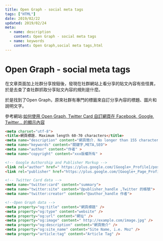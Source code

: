 ```yaml
---
title: Open Graph - social meta tags
tags: ["HTML"]
date: 2019/02/22 
updated: 2019/02/24 
meta:
  - name: description
    content: Open Graph - social meta tags
  - name: keywords
    content: Open Graph,social meta tags,html
---
```

<Breadcrumb />

# Open Graph - social meta tags

在文章頁面加上社群分享按鈕後，發現在社群網站上看分享的貼文內容有些怪異，於是去查了查社群抓取分享貼文內容的規則是什麼。

於是找到了Open Graph，原來社群有專門的標籤來自訂分享內容的標題、圖片和說明文字。

參考網站:[如何使用 Open Graph, Twitter Card 自訂網頁在 Facebook, Google, Twitter… 的顯示內容](http://blog.shihshih.com/social-meta-tag/)

```html
<meta charset="utf-8">
<title>網頁標題. Maximum length 60-70 characters</title>
<meta name="description" content="網頁簡介. No longer than 155 characters." />
<meta name="keywords" content="關鍵字,META,SEO">
<meta name="author" content="作者" >
<meta name="copyright" content="xxx版權所有" >

<!-- Google Authorship and Publisher Markup -->
<link rel="author" href=" https://plus.google.com/[Google+_Profile]/posts"/>
<link rel="publisher" href="https://plus.google.com/[Google+_Page_Profile]"/>

<!-- Twitter Card data -->
<meta name="twitter:card" content="summary">
<meta name="twitter:site" content="@publisher_handle ,Twitter 的帳號">
<meta name="twitter:creator" content="@author_handle 作者">

<!--Open Graph data -->
<meta property="og:title" content="網頁標題" />
<meta property="og:type" content="website" />
<meta property="og:url" content="網址" />
<meta property="og:image" content=" http://example.com/image.jpg" />
<meta property="og:description" content="網頁簡介" />
<meta property="og:site_name" content="Site Name, i.e. Moz" />
<meta property="article:tag" content="Article Tag" />
```

<TagLinks />